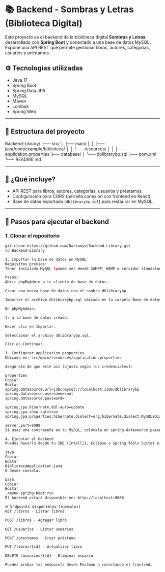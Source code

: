 # 📚 Backend - Sombras y Letras (Biblioteca Digital)

Este proyecto es el backend de la biblioteca digital **Sombras y Letras**, desarrollado con **Spring Boot** y conectado a una base de datos MySQL. Expone una API REST que permite gestionar libros, autores, categorías, usuarios y préstamos.

## ⚙️ Tecnologías utilizadas

- Java 17
- Spring Boot
- Spring Data JPA
- MySQL
- Maven
- Lombok
- Spring Web

---

## 📂 Estructura del proyecto

Backend-Library/
├── src/
│ ├── main/
│ │ ├── java/com/example/biblioteca/
│ │ └── resources/
│ │ ├── application.properties
├── database/
│ └── dblibrarybp.sql
├── pom.xml
└── README.md


---

## 🚀 ¿Qué incluye?

- API REST para libros, autores, categorías, usuarios y préstamos.
- Configuración para CORS (permite conexión con frontend en React).
- Base de datos exportada (`dblibrarybp.sql`) para restaurar en MySQL.

---

## 🧩 Pasos para ejecutar el backend

### 1. Clonar el repositorio

```bash
git clone https://github.com/Darianyv/Backend-Library.git
cd Backend-Library

2. Importar la base de datos en MySQL
Requisitos previos:
Tener instalado MySQL (puede ser desde XAMPP, WAMP o servidor standalone).

Pasos:
Abrir phpMyAdmin o tu cliente de base de datos.

Crear una nueva base de datos con el nombre dblibrarybp.

Importar el archivo dblibrarybp.sql ubicado en la carpeta Base de datos/

En phpMyAdmin:

Ir a la base de datos creada.

Hacer clic en Importar.

Seleccionar el archivo dblibrarybp.sql.

Clic en Continuar.

3. Configurar application.properties
Ubicado en: src/main/resources/application.properties

Asegúrate de que esté así (ajusta según tus credenciales):

properties
Copiar
Editar
spring.datasource.url=jdbc:mysql://localhost:3306/dblibrarybp
spring.datasource.username=root
spring.datasource.password=

spring.jpa.hibernate.ddl-auto=update
spring.jpa.show-sql=true
spring.jpa.properties.hibernate.dialect=org.hibernate.dialect.MySQL8Dialect

server.port=8080
Si usas una contraseña en tu MySQL, colócala en spring.datasource.password.

4. Ejecutar el backend
Puedes hacerlo desde tu IDE (IntelliJ, Eclipse o Spring Tools Suite) ejecutando la clase principal:

java
Copiar
Editar
BibliotecaApplication.java
O desde consola:

bash
Copiar
Editar
./mvnw spring-boot:run
El backend estará disponible en: http://localhost:8080

🌐 Endpoints disponibles (ejemplos)
GET /libros - Listar libros

POST /libros - Agregar libro

GET /usuarios - Listar usuarios

POST /prestamos - Crear préstamo

PUT /libros/{id} - Actualizar libro

DELETE /usuarios/{id} - Eliminar usuario

Puedes probar los endpoints desde Postman o conectando el frontend.
